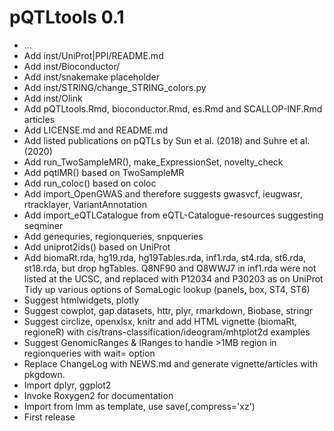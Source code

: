 # pQTLtools 0.1

* ...
* Add inst/UniProt|PPI/README.md
* Add inst/Bioconductor/
* Add inst/snakemake placeholder
* Add inst/STRING/change_STRING_colors.py
* Add inst/Olink
* Add pQTLtools.Rmd, bioconductor.Rmd, es.Rmd and SCALLOP-INF.Rmd articles
* Add LICENSE.md and README.md
* Add listed publications on pQTLs by Sun et al. (2018) and Suhre et al. (2020)
* Add run_TwoSampleMR(), make_ExpressionSet, novelty_check
* Add pqtlMR() based on TwoSampleMR
* Add run_coloc() based on coloc
* Add import_OpenGWAS and therefore suggests gwasvcf, ieugwasr, rtracklayer, VariantAnnotation
* Add import_eQTLCatalogue from eQTL-Catalogue-resources suggesting seqminer
* Add genequries, regionqueries, snpqueries
* Add uniprot2ids() based on UniProt
* Add biomaRt.rda, hg19.rda, hg19Tables.rda, inf1.rda, st4.rda, st6.rda, st18.rda, but drop hgTables.
  Q8NF90 and Q8WWJ7 in inf1.rda were not listed at the UCSC, and replaced with P12034 and P30203 as on UniProt
  Tidy up various options of SomaLogic lookup (panels, box, ST4, ST6)
* Suggest htmlwidgets, plotly
* Suggest cowplot, gap.datasets, httr, plyr, rmarkdown, Biobase, stringr
* Suggest circlize, openxlsx, knitr and add HTML vignette (biomaRt, regioneR)
  with cis/trans-classification/ideogram/mhtplot2d examples
* Suggest GenomicRanges & IRanges to handle >1MB region in regionqueries with wait= option
* Replace ChangeLog with NEWS.md and generate vignette/articles with pkgdown.
* Import dplyr, ggplot2
* Invoke Roxygen2 for documentation
* Import from lmm as template, use save(,compress='xz')
* First release
